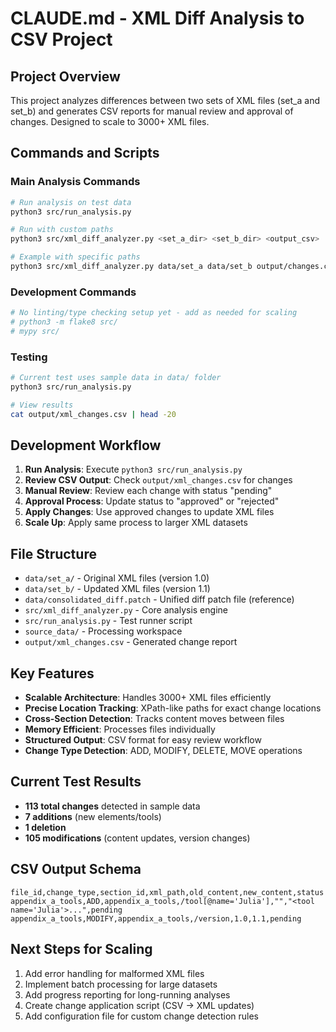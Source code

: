 # CLAUDE.md - XML Diff Analysis to CSV Project

## Project Overview
This project analyzes differences between two sets of XML files (set_a and set_b) and generates CSV reports for manual review and approval of changes. Designed to scale to 3000+ XML files.

## Commands and Scripts

### Main Analysis Commands
```bash
# Run analysis on test data
python3 src/run_analysis.py

# Run with custom paths
python3 src/xml_diff_analyzer.py <set_a_dir> <set_b_dir> <output_csv>

# Example with specific paths
python3 src/xml_diff_analyzer.py data/set_a data/set_b output/changes.csv
```

### Development Commands
```bash
# No linting/type checking setup yet - add as needed for scaling
# python3 -m flake8 src/
# mypy src/
```

### Testing
```bash
# Current test uses sample data in data/ folder
python3 src/run_analysis.py

# View results
cat output/xml_changes.csv | head -20
```

## Development Workflow
1. **Run Analysis**: Execute `python3 src/run_analysis.py`
2. **Review CSV Output**: Check `output/xml_changes.csv` for changes
3. **Manual Review**: Review each change with status "pending"
4. **Approval Process**: Update status to "approved" or "rejected"
5. **Apply Changes**: Use approved changes to update XML files
6. **Scale Up**: Apply same process to larger XML datasets

## File Structure
- `data/set_a/` - Original XML files (version 1.0)
- `data/set_b/` - Updated XML files (version 1.1) 
- `data/consolidated_diff.patch` - Unified diff patch file (reference)
- `src/xml_diff_analyzer.py` - Core analysis engine
- `src/run_analysis.py` - Test runner script
- `source_data/` - Processing workspace
- `output/xml_changes.csv` - Generated change report

## Key Features
- **Scalable Architecture**: Handles 3000+ XML files efficiently
- **Precise Location Tracking**: XPath-like paths for exact change locations
- **Cross-Section Detection**: Tracks content moves between files
- **Memory Efficient**: Processes files individually
- **Structured Output**: CSV format for easy review workflow
- **Change Type Detection**: ADD, MODIFY, DELETE, MOVE operations

## Current Test Results
- **113 total changes** detected in sample data
- **7 additions** (new elements/tools)
- **1 deletion**
- **105 modifications** (content updates, version changes)

## CSV Output Schema
```
file_id,change_type,section_id,xml_path,old_content,new_content,status
appendix_a_tools,ADD,appendix_a_tools,/tool[@name='Julia'],"","<tool name='Julia'>...",pending
appendix_a_tools,MODIFY,appendix_a_tools,/version,1.0,1.1,pending
```

## Next Steps for Scaling
1. Add error handling for malformed XML files
2. Implement batch processing for large datasets
3. Add progress reporting for long-running analyses
4. Create change application script (CSV → XML updates)
5. Add configuration file for custom change detection rules